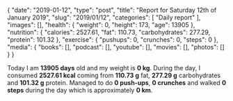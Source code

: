 {
    "date": "2019-01-12",
    "type": "post",
    "title": "Report for Saturday 12th of January 2019",
    "slug": "2019\/01\/12",
    "categories": [
        "Daily report"
    ],
    "images": [],
    "health": {
        "weight": 0,
        "height": 173,
        "age": 13905
    },
    "nutrition": {
        "calories": 2527.61,
        "fat": 110.73,
        "carbohydrates": 277.29,
        "protein": 101.32
    },
    "exercise": {
        "pushups": 0,
        "crunches": 0,
        "steps": 0
    },
    "media": {
        "books": [],
        "podcast": [],
        "youtube": [],
        "movies": [],
        "photos": []
    }
}

Today I am <strong>13905 days</strong> old and my weight is <strong>0 kg</strong>. During the day, I consumed <strong>2527.61 kcal</strong> coming from <strong>110.73 g</strong> fat, <strong>277.29 g</strong> carbohydrates and <strong>101.32 g</strong> protein. Managed to do <strong>0 push-ups</strong>, <strong>0 crunches</strong> and walked <strong>0 steps</strong> during the day which is approximately <strong>0 km</strong>.